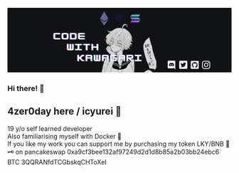 ![](images/codewithxxxx.png)

### Hi there! 🌌 

<h2>4zer0day here / icyurei 🧊</h2>
<p>19 y/o self learned developer
<br>Also familiarising myself with Docker 🐳 
<br>If you like my work you can support me by purchasing my token LKY/BNB 🌙🗝️ on pancakeswap 0xa9cf3bee132af97249d2d1d8b85a2b03bb24ebc6 
</br>BTC 3QQRANfdTCGbskqCHToXeI 
</p>
<head>
  
  </head>

	

<!--
**4zer0day/4zer0day** is a ✨ _special_ ✨ repository because its `README.md` (this file) appears on your GitHub profile.

Here are some ideas to get you started:

- 🔭 I’m currently working on ...
- 🌱 I’m currently learning ...
- 👯 I’m looking to collaborate on ...
- 🤔 I’m looking for help with ...
- 💬 Ask me about ...
- 📫 How to reach me: ...
- 😄 Pronouns: ...
- ⚡ Fun fact: ...
449
641
-->
